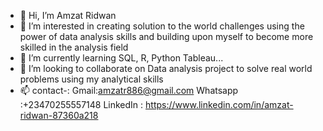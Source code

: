 - 👋 Hi, I’m Amzat Ridwan 
- 👀 I’m interested in creating solution to the world challenges using the power of data analysis skills and building upon myself to become more skilled in the analysis field 
- 🌱 I’m currently learning SQL, R, Python Tableau... 
- 💞️ I’m looking to collaborate on Data analysis project to solve real world problems using my analytical skills 
- 📫 contact-: Gmail:amzatr886@gmail.com 
              Whatsapp :+23470255557148
              LinkedIn : https://www.linkedin.com/in/amzat-ridwan-87360a218
<!---
amzatr886/amzatr886 is a ✨ special ✨ repository because its `README.md` (this file) appears on your GitHub profile.
You can click the Preview link to take a look at your changes.
--->
